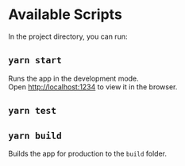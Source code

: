 # Available Scripts

In the project directory, you can run:

## `yarn start`

Runs the app in the development mode.<br />
Open [http://localhost:1234](http://localhost:1234) to view it in the browser.


## `yarn test`



## `yarn build`

Builds the app for production to the `build` folder.<br />